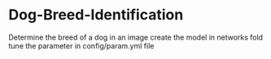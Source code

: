 # Dog-Breed-Identification
Determine the breed of a dog in an image
create the model in networks fold
tune the parameter in config/param.yml file
